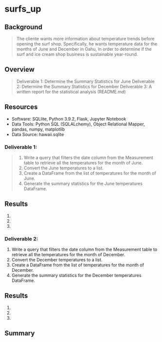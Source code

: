 # surfs_up
## Background 
> The cliente wants more information about temperature trends before opening the surf shop. Specifically, he wants temperature data for the months of June and December in Oahu, in order to determine if the surf and ice cream shop business is sustainable year-round.

## Overview
> Deliverable 1: Determine the Summary Statistics for June
> Deliverable 2: Determine the Summary Statistics for December
> Deliverable 3: A written report for the statistical analysis (README.md)

## Resources
* Software: SQLlite, Python 3.9.2, Flask, Jupyter Notebook
* Data Tools: Python SQL (SQLALchemy), Object Relational Mapper, pandas, numpy, matplotlib
* Data Source: hawaii.sqlite
### Deliverable 1:
> 1. Write a query that filters the date column from the Measurement table to retrieve all the temperatures for the month of June.
> 2. Convert the June temperatures to a list.
> 3. Create a DataFrame from the list of temperatures for the month of June.
> 4. Generate the summary statistics for the June temperatures DataFrame.
## Results
1. 
2. 
3.


### Deliverable 2:
1. Write a query that filters the date column from the Measurement table to retrieve all the temperatures for the month of December.
2. Convert the December temperatures to a list.
3. Create a DataFrame from the list of temperatures for the month of December.
4. Generate the summary statistics for the December temperatures DataFrame.
## Results
1.
2.
3.

## Summary

